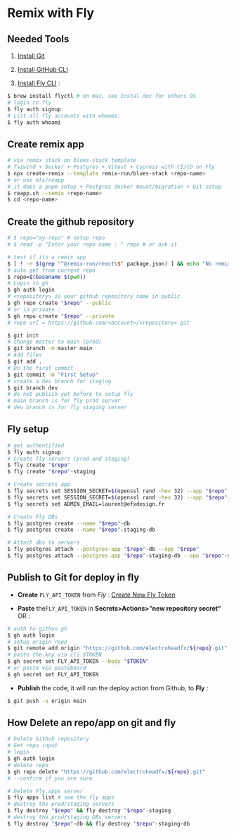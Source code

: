 # Remix with Fly

## Needed Tools

1. [Install Git](https://github.com/git-guides/install-git)

2. [Install GitHub CLI](https://cli.github.com)

3. [Install Fly CLI](https://fly.io/docs/flyctl/installing) :

```bash
$ brew install flyctl # on mac, see Instal doc for others OS
# login to fly
$ fly auth signup
# List all fly accounts with whoami:
$ fly auth whoami
```

## Create remix app

```bash
# via remix stack on blues-stack template
# Taiwind + Docker + Postgres + Vitest + Cypress with CI/CD on Fly
$ npx create-remix --template remix-run/blues-stack <repo-name>
# or use efx/reapp
# it does a pnpm setup + Postgres docker mount/migration + Git setup
$ reapp.sh --remix <repo-name>
$ cd <repo-name>
```

## Create the github repository

```bash
# $ repo="my-repo" # setup repo
# $ read -p "Enter your repo name : " repo # or ask it

# test if its a remix app
$ [ ! -n $(grep "^@remix-run/react\$" package.json) ] && echo "No remix app" && exit
# auto get from current repo
$ repo=$(basename $(pwd))
# Login to gh
$ gh auth login
# <repository> is your github repository name in public
$ gh repo create "$repo" --public
# or in private :
$ gh repo create "$repo" --private
# repo url = https://github.com/<account>/<repository>.git
```

```bash
$ git init
# change master to main (prod)
$ git branch -m master main
# Add files
$ git add .
# Do the first commit
$ git commit -m "First Setup"
# create a dev branch for staging
$ git branch dev
# do not publish yet before to setup fly
# main branch is for fly prod server
# dev branch is for fly staging server
```

## Fly setup

```bash
# get authentified
$ fly auth signup
# Create fly servers (prod and staging)
$ fly create "$repo"
$ fly create "$repo"-staging

# Create secrets app
$ fly secrets set SESSION_SECRET=$(openssl rand -hex 32) --app "$repo"
$ fly secrets set SESSION_SECRET=$(openssl rand -hex 32) --app "$repo"-staging
$ fly secrets set ADMIN_EMAIL=laurent@efxdesign.fr

# Create Fly DBs
$ fly postgres create --name "$repo"-db
$ fly postgres create --name "$repo"-staging-db

# Attach dbs to servers
$ fly postgres attach --postgres-app "$repo"-db --app "$repo"
$ fly postgres attach --postgres-app "$repo"-staging-db --app "$repo"-staging
```

## Publish to Git for deploy in fly

- **Create** `FLY_API_TOKEN` from *Fly* : [Create New Fly Token](https://web.fly.io/user/personal_access_tokens/new)

- **Paste** the`FLY_API_TOKEN` in **Secrets>Actions>”new repository secret“** OR :

```bash
# auth to githun gh
$ gh auth login
# setup origin repo
$ git remote add origin "https://github.com/electroheadfx/${repo}.git"
# paste the key via cli $TOKEN
$ gh secret set FLY_API_TOKEN --body "$TOKEN"
# or paste via pasteboard
$ gh secret set FLY_API_TOKEN
```

- **Publish** the code, it will run the deploy action from Github, to **Fly** :

```bash
$ git push -u origin main
```

## How Delete an repo/app on git and fly

```bash
# Delete Github repository
# Get repo input
# login
$ gh auth login
# delete repo
$ gh repo delete "https://github.com/electroheadfx/${repo}.git"
# --confirm if you are sure

# Delete Fly apps server
$ fly apps list # see the fly apps
# destroy the prod/staging servers
$ fly destroy "$repo" && fly destroy "$repo"-staging
# destroy the prod/staging DBs servers
$ fly destroy "$repo"-db && fly destroy "$repo"-staging-db
```
